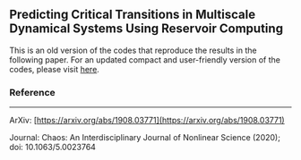 ## Predicting Critical Transitions in Multiscale Dynamical Systems Using Reservoir Computing

This is an old version of the codes that reproduce the results in the following paper. For an updated compact and user-friendly version of the codes, please visit [here]([shoelim/old-predicting-rare-critical-transitions-in-multiscale-systems).


### Reference
----------
ArXiv: [https://arxiv.org/abs/1908.03771](https://arxiv.org/abs/1908.03771)

Journal: Chaos: An Interdisciplinary Journal of Nonlinear Science (2020); doi: 10.1063/5.0023764
